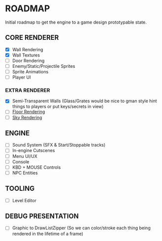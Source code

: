# ROADMAP

Initial roadmap to get the engine to a game design prototypable state.

## CORE RENDERER

- [x] Wall Rendering
- [x] Wall Textures
- [ ] Door Rendering
- [ ] Enemy/Static/Projectile Sprites
- [ ] Sprite Animations
- [ ] Player UI

### EXTRA RENDERER
- [x] Semi-Transparent Walls (Glass/Grates would be nice to gman style hint things to players or put keys/secrets in view)
- [ ] [Floor Rendering](https://lodev.org/cgtutor/raycasting2.html)
- [ ] [Sky Rendering](https://wynnliam.github.io/raycaster/news/tutorial/2019/04/09/raycaster-part-03.html)

## ENGINE

- [ ] Sound System (SFX & Start/Stoppable tracks)
- [ ] In-engine Cutscenes
- [ ] Menu UI/UX
- [ ] Console
- [ ] KBD + MOUSE Controls
- [ ] NPC Entities

## TOOLING

- [ ] Level Editor

## DEBUG PRESENTATION

- [ ] Graphic to DrawListZipper (So we can color/stroke each thing being rendered in the lifetime of a frame)
